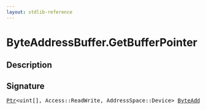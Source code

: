 ```yaml
---
layout: stdlib-reference
---
```


# ByteAddressBuffer\.GetBufferPointer

## Description





## Signature 

<pre>
<a href="../ptr-0/index.html" class="code_type">Ptr</a>&lt;<span class="code_keyword">uint</span>[], Access::ReadWrite, AddressSpace::Device&gt; <a href="index.html" class="code_type">ByteAddressBuffer</a>.<a href="getbufferpointer-039.html">GetBufferPointer</a>();

</pre>

